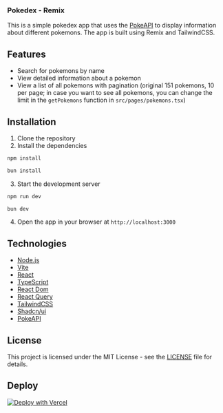 ### Pokedex - Remix

This is a simple pokedex app that uses the [PokeAPI](https://pokeapi.co/) to display information about different pokemons. The app is built using Remix and TailwindCSS.

## Features

- Search for pokemons by name
- View detailed information about a pokemon
- View a list of all pokemons with pagination (original 151 pokemons, 10 per page; in case you want to see all pokemons, you can change the limit in the `getPokemons` function in `src/pages/pokemons.tsx`)

## Installation

1. Clone the repository
2. Install the dependencies

```bash
npm install
```

```bash
bun install
```

3. Start the development server

```bash
npm run dev
```

```bash
bun dev
```

4. Open the app in your browser at `http://localhost:3000`

## Technologies

- [Node.js](https://nodejs.org/en/)
- [Vite](https://vitejs.dev/)
- [React](https://reactjs.org/)
- [TypeScript](https://www.typescriptlang.org/)
- [React Dom](https://reactrouter.com/web/guides/quick-start)
- [React Query](https://react-query.tanstack.com/)
- [TailwindCSS](https://tailwindcss.com/)
- [Shadcn/ui](https://ui.shadcn.com/)
- [PokeAPI](https://pokeapi.co/)


## License

This project is licensed under the MIT License - see the [LICENSE](LICENSE) file for details.

## Deploy

[![Deploy with Vercel](https://vercel.com/button)](https://pokedex-app-remix.vercel.app/)
